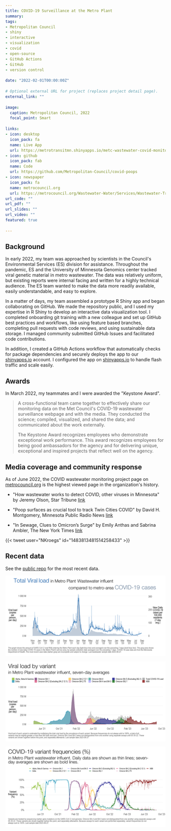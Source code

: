 ```yaml
---
title: COVID-19 Surveillance at the Metro Plant              
summary: 
tags:
- Metropolitan Council
- shiny
- interactive
- visualization
- covid
- open-source
- GitHub Actions
- GitHub
- version control

date: "2022-02-01T00:00:00Z"

# Optional external URL for project (replaces project detail page).
external_link: ""

image:
  caption: Metropolitan Council, 2022
  focal_point: Smart

links:
- icon: desktop
  icon_pack: fa
  name: Live App
  url: https://metrotransitmn.shinyapps.io/metc-wastewater-covid-monitor/
- icon: github
  icon_pack: fab
  name: Code
  url: https://github.com/Metropolitan-Council/covid-poops
- icon: newspaper
  icon_pack: fa
  name: metrocouncil.org
  url: https://metrocouncil.org/Wastewater-Water/Services/Wastewater-Treatment/COVID19-Research.aspx
url_code: ""
url_pdf: ""
url_slides: ""
url_video: ""
featured: true

---
```


## Background

In early 2022, my team was approached by scientists in the Council's Environmental Services (ES) division for assistance. Throughout the pandemic, ES and the University of Minnesota Genomics center tracked viral genetic material in metro wastewater. The data was relatively uniform, but existing reports were internal facing and written for a highly technical audience. The ES team wanted to make the data more readily available, easily understandable, and easy to explore. 

In a matter of days, my team assembled a prototype R Shiny app and began collaborating on GitHub. We made the repository public, and I used my expertise in R Shiny to develop an interactive data visualization tool. I completed onboarding git training with a new colleague and set up GitHub best practices and workflows, like using feature based branches, completing pull requests with code reviews, and using sustainable data storage. I managed community submitted GitHub Issues and facilitated code contributions.  

In addition, I created a GitHub Actions workflow that automatically checks for package dependencies and securely deploys the app to our [shinyapps.io](https://www.rstudio.com/products/shinyapps/) account. I configured the app on [shinyapps.io](https://www.rstudio.com/products/shinyapps/) to handle flash traffic and scale easily. 

## Awards 

In March 2022, my teammates and I were awarded the "Keystone Award".  

> A cross-functional team came together to effectively share our monitoring data on the Met Council's COVID-19 wastewater surveillance webpage and with the media. They conducted the science; compiled, visualized, and shared the data; and communicated about the work externally.
> 
> The Keystone Award recognizes employees who demonstrate exceptional work performance. This award recognizes employees for being good ambassadors for the agency and for delivering unique, exceptional and inspired projects that reflect well on the agency.

## Media coverage and community response

As of June 2022, the COVID wastewater monitoring project page on [metrocouncil.org](https://metrocouncil.org/Wastewater-Water/Services/Wastewater-Treatment/COVID19-Research.aspx) is the highest viewed page in the organization's history. 

- "How wastewater works to detect COVID, other viruses in Minnesota" by Jeremy Olson, Star Tribune [link](https://www.startribune.com/how-wastewater-works-to-detect-covid-other-viruses-in-minnesota/600190785/)

- "Poop surfaces as crucial tool to track Twin Cities COVID" by David H. Montgomery, Minnesota Public Radio News [link](https://www.mprnews.org/story/2022/01/14/covid-wastewater-twincities)

- "In Sewage, Clues to Omicron’s Surge" by Emily Anthas and Sabrina Ambler, The New York Times [link](https://www.nytimes.com/2022/01/19/health/covid-omicron-wastewater-sewage.html?unlocked_article_code=AAAAAAAAAAAAAAAACEIPuonUktbfqYhkSVUaCibVUNEjsh3Bjv_RwbB5gXr_JzKST3Ndxv8JDpeJ50rXILFueNI80nKbWNpFevcJdcBF89V-bQZrWhX65dyNgogEKCE47om5UDhpj5zBGLwyrGevM2CzdKIvmLGz-kzeYDbsDfTe13UlIh134scwLSHc0nINxq_HFu5zy4M-ia9nXsYmMG9GMCqavPDoCAF8OMGGb3zf7Qo2XOJeWFLDjILWquJAIEgJVwWwHD4o6n086dhcJNoXIK_-ShYkc8H6irkSYXd6ihjRGr2Mj4nU_LE1Fh4taw&smid=url-share)  

{{< tweet user="NKroegs" id="1483813481514258433" >}}  

## Recent data

See the [public repo](https://github.com/Metropolitan-Council/covid-poops) for the most recent data.  

![Filled area and line plot comparing the total viral load in metro wastewater and COVID-19 cases](https://raw.githubusercontent.com/Metropolitan-Council/covid-poops/main/fig/cases_vs_load_large.png)

![Filled area plot showing viral load in wastewater by variant type](https://raw.githubusercontent.com/Metropolitan-Council/covid-poops/main/fig/copies_by_variant_large.png)

![Line plot showing variant frequency in wastewater by variant type ](https://raw.githubusercontent.com/Metropolitan-Council/covid-poops/main/fig/variant_frequency_large.png)
